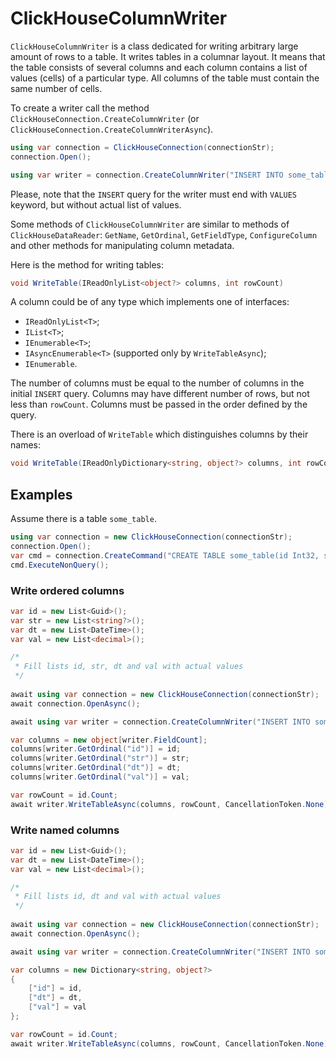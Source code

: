 ﻿# ClickHouseColumnWriter

`ClickHouseColumnWriter` is a class dedicated for writing arbitrary large amount of rows to a table.
It writes tables in a columnar layout. It means that the table consists of several columns and
each column contains a list of values (cells) of a particular type. All columns of the table must contain
the same number of cells.

To create a writer call the method `ClickHouseConnection.CreateColumnWriter` (or `ClickHouseConnection.CreateColumnWriterAsync`).
```C#
using var connection = ClickHouseConnection(connectionStr);
connection.Open();

using var writer = connection.CreateColumnWriter("INSERT INTO some_table VALUES");
```

Please, note that the `INSERT` query for the writer must end with `VALUES` keyword, but without actual list of values.

Some methods of `ClickHouseColumnWriter` are similar to methods of `ClickHouseDataReader`: `GetName`, `GetOrdinal`, `GetFieldType`,
`ConfigureColumn` and other methods for manipulating column metadata.

Here is the method for writing tables:
```C#
void WriteTable(IReadOnlyList<object?> columns, int rowCount)
```

A column could be of any type which implements one of interfaces:
* `IReadOnlyList<T>`;
* `IList<T>`;
* `IEnumerable<T>`;
* `IAsyncEnumerable<T>` (supported only by `WriteTableAsync`);
* `IEnumerable`.

The number of columns must be equal to the number of columns in the initial `INSERT` query. Columns may have different number of rows,
but not less than `rowCount`. Columns must be passed in the order defined by the query.

There is an overload of `WriteTable` which distinguishes columns by their names:
```C#
void WriteTable(IReadOnlyDictionary<string, object?> columns, int rowCount)
```

## Examples

Assume there is a table `some_table`.
```C#
using var connection = new ClickHouseConnection(connectionStr);
connection.Open();
var cmd = connection.CreateCommand("CREATE TABLE some_table(id Int32, str Nullable(String), dt DateTime, val Decimal64(4)) ENGINE = Memory");
cmd.ExecuteNonQuery();
```

### Write ordered columns
```C#
var id = new List<Guid>();
var str = new List<string?>();
var dt = new List<DateTime>();
var val = new List<decimal>();

/*
 * Fill lists id, str, dt and val with actual values
 */
 
await using var connection = new ClickHouseConnection(connectionStr);
await connection.OpenAsync();

await using var writer = connection.CreateColumnWriter("INSERT INTO some_table VALUES");

var columns = new object[writer.FieldCount];
columns[writer.GetOrdinal("id")] = id;
columns[writer.GetOrdinal("str")] = str;
columns[writer.GetOrdinal("dt")] = dt;
columns[writer.GetOrdinal("val")] = val;

var rowCount = id.Count;
await writer.WriteTableAsync(columns, rowCount, CancellationToken.None);
```

### Write named columns
```C#
var id = new List<Guid>();
var dt = new List<DateTime>();
var val = new List<decimal>();

/*
 * Fill lists id, dt and val with actual values
 */
 
await using var connection = new ClickHouseConnection(connectionStr);
await connection.OpenAsync();

await using var writer = connection.CreateColumnWriter("INSERT INTO some_table(id, dt, val) VALUES");

var columns = new Dictionary<string, object?>
{
	["id"] = id,
	["dt"] = dt,
	["val"] = val
};

var rowCount = id.Count;
await writer.WriteTableAsync(columns, rowCount, CancellationToken.None);
```